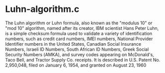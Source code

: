 # Luhn-algorithm.c
 The Luhn algorithm or Luhn formula, also known as the "modulus 10" or "mod 10" algorithm, named after its creator, IBM scientist Hans Peter Luhn, is a simple checksum formula used to validate a variety of identification numbers, such as credit card numbers, IMEI numbers, National Provider Identifier numbers in the United States, Canadian Social Insurance Numbers, Israeli ID Numbers, South African ID Numbers, Greek Social Security Numbers (ΑΜΚΑ), and survey codes appearing on McDonald's, Taco Bell, and Tractor Supply Co. receipts. It is described in U.S. Patent No. 2,950,048, filed on January 6, 1954, and granted on August 23, 1960
